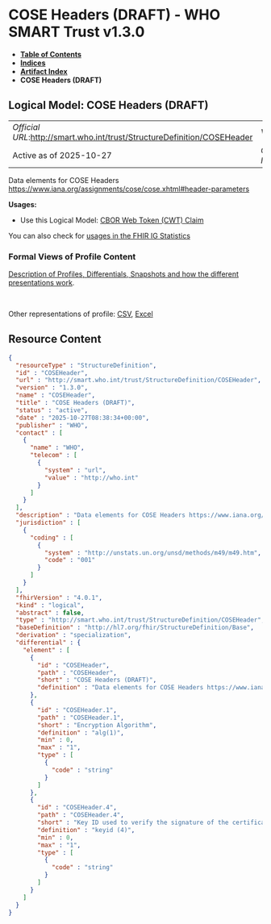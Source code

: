 # COSE Headers (DRAFT) - WHO SMART Trust v1.3.0

* [**Table of Contents**](toc.md)
* [**Indices**](indices.md)
* [**Artifact Index**](artifacts.md)
* **COSE Headers (DRAFT)**

## Logical Model: COSE Headers (DRAFT) 

| | |
| :--- | :--- |
| *Official URL*:http://smart.who.int/trust/StructureDefinition/COSEHeader | *Version*:1.3.0 |
| Active as of 2025-10-27 | *Computable Name*:COSEHeader |

 
Data elements for COSE Headers https://www.iana.org/assignments/cose/cose.xhtml#header-parameters 

**Usages:**

* Use this Logical Model: [CBOR Web Token (CWT) Claim](StructureDefinition-CWT.md)

You can also check for [usages in the FHIR IG Statistics](https://packages2.fhir.org/xig/smart.who.int.trust|current/StructureDefinition/COSEHeader)

### Formal Views of Profile Content

 [Description of Profiles, Differentials, Snapshots and how the different presentations work](http://build.fhir.org/ig/FHIR/ig-guidance/readingIgs.html#structure-definitions). 

 

Other representations of profile: [CSV](StructureDefinition-COSEHeader.csv), [Excel](StructureDefinition-COSEHeader.xlsx) 



## Resource Content

```json
{
  "resourceType" : "StructureDefinition",
  "id" : "COSEHeader",
  "url" : "http://smart.who.int/trust/StructureDefinition/COSEHeader",
  "version" : "1.3.0",
  "name" : "COSEHeader",
  "title" : "COSE Headers (DRAFT)",
  "status" : "active",
  "date" : "2025-10-27T08:38:34+00:00",
  "publisher" : "WHO",
  "contact" : [
    {
      "name" : "WHO",
      "telecom" : [
        {
          "system" : "url",
          "value" : "http://who.int"
        }
      ]
    }
  ],
  "description" : "Data elements for COSE Headers https://www.iana.org/assignments/cose/cose.xhtml#header-parameters",
  "jurisdiction" : [
    {
      "coding" : [
        {
          "system" : "http://unstats.un.org/unsd/methods/m49/m49.htm",
          "code" : "001"
        }
      ]
    }
  ],
  "fhirVersion" : "4.0.1",
  "kind" : "logical",
  "abstract" : false,
  "type" : "http://smart.who.int/trust/StructureDefinition/COSEHeader",
  "baseDefinition" : "http://hl7.org/fhir/StructureDefinition/Base",
  "derivation" : "specialization",
  "differential" : {
    "element" : [
      {
        "id" : "COSEHeader",
        "path" : "COSEHeader",
        "short" : "COSE Headers (DRAFT)",
        "definition" : "Data elements for COSE Headers https://www.iana.org/assignments/cose/cose.xhtml#header-parameters"
      },
      {
        "id" : "COSEHeader.1",
        "path" : "COSEHeader.1",
        "short" : "Encryption Algorithm",
        "definition" : "alg(1)",
        "min" : 0,
        "max" : "1",
        "type" : [
          {
            "code" : "string"
          }
        ]
      },
      {
        "id" : "COSEHeader.4",
        "path" : "COSEHeader.4",
        "short" : "Key ID used to verify the signature of the certificate",
        "definition" : "keyid (4)",
        "min" : 0,
        "max" : "1",
        "type" : [
          {
            "code" : "string"
          }
        ]
      }
    ]
  }
}

```

